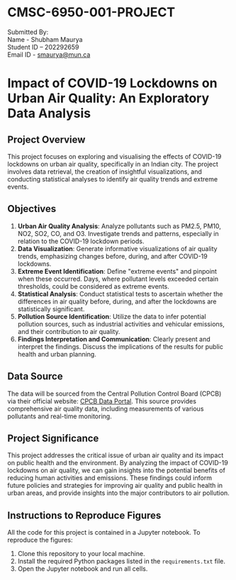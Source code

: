 # CMSC-6950-001-PROJECT

Submitted By: <br />
Name - Shubham Maurya <br />
Student ID – 202292659 <br />
Email ID - smaurya@mun.ca <br />

# Impact of COVID-19 Lockdowns on Urban Air Quality: An Exploratory Data Analysis

## Project Overview
This project focuses on exploring and visualising the effects of COVID-19 lockdowns on urban air quality, specifically in an Indian city. The project involves data retrieval, the creation of insightful visualizations, and conducting statistical analyses to identify air quality trends and extreme events.

## Objectives
1. **Urban Air Quality Analysis**: Analyze pollutants such as PM2.5, PM10, NO2, SO2, CO, and O3. Investigate trends and patterns, especially in relation to the COVID-19 lockdown periods.
2. **Data Visualization**: Generate informative visualizations of air quality trends, emphasizing changes before, during, and after COVID-19 lockdowns.
3. **Extreme Event Identification**: Define "extreme events" and pinpoint when these occurred. Days, where pollutant levels exceeded certain thresholds, could be considered as extreme events.
4. **Statistical Analysis**: Conduct statistical tests to ascertain whether the differences in air quality before, during, and after the lockdowns are statistically significant.
5. **Pollution Source Identification**: Utilize the data to infer potential pollution sources, such as industrial activities and vehicular emissions, and their contribution to air quality.
6. **Findings Interpretation and Communication**: Clearly present and interpret the findings. Discuss the implications of the results for public health and urban planning.

## Data Source
The data will be sourced from the Central Pollution Control Board (CPCB) via their official website: [CPCB Data Portal](https://cpcb.nic.in/). This source provides comprehensive air quality data, including measurements of various pollutants and real-time monitoring.

## Project Significance
This project addresses the critical issue of urban air quality and its impact on public health and the environment. By analyzing the impact of COVID-19 lockdowns on air quality, we can gain insights into the potential benefits of reducing human activities and emissions. These findings could inform future policies and strategies for improving air quality and public health in urban areas, and provide insights into the major contributors to air pollution.


## Instructions to Reproduce Figures
All the code for this project is contained in a Jupyter notebook. To reproduce the figures:

1. Clone this repository to your local machine.
2. Install the required Python packages listed in the `requirements.txt` file.
3. Open the Jupyter notebook and run all cells.

